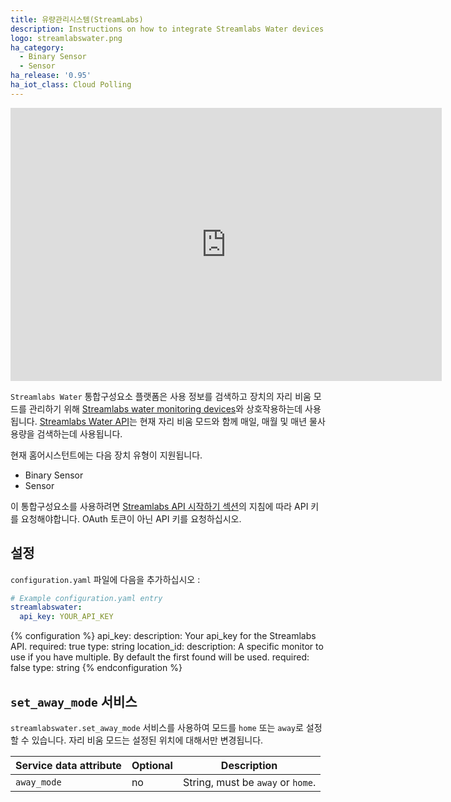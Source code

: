 ```yaml
---
title: 유량관리시스템(StreamLabs)
description: Instructions on how to integrate Streamlabs Water devices with Home Assistant.
logo: streamlabswater.png
ha_category:
  - Binary Sensor
  - Sensor
ha_release: '0.95'
ha_iot_class: Cloud Polling
---
```


<div class='videoWrapper'>
<iframe width="690" height="437" src="https://www.youtube.com/embed/ZkYEeiv3lHE" frameborder="0" allow="accelerometer; autoplay; encrypted-media; gyroscope; picture-in-picture" allowfullscreen></iframe>
</div>

`Streamlabs Water` 통합구성요소 플랫폼은 사용 정보를 검색하고 장치의 자리 비움 모드를 관리하기 위해 [Streamlabs water monitoring devices](https://www.streamlabswater.com/)와 상호작용하는데 사용됩니다. [Streamlabs Water API](https://developer.streamlabswater.com)는 현재 자리 비움 모드와 함께 매일, 매월 및 매년 물사용량을 검색하는데 사용됩니다.

현재 홈어시스턴트에는 다음 장치 유형이 지원됩니다.

- Binary Sensor
- Sensor

이 통합구성요소를 사용하려면 [Streamlabs API 시작하기 섹션](https://developer.streamlabswater.com/docs/getting-started.html)의 지침에 따라 API 키를 요청해야합니다. OAuth 토큰이 아닌 API 키를 요청하십시오.

## 설정

`configuration.yaml` 파일에 다음을 추가하십시오 :

```yaml
# Example configuration.yaml entry
streamlabswater:
  api_key: YOUR_API_KEY
```

{% configuration %}
api_key:
  description: Your api_key for the Streamlabs API.
  required: true
  type: string
location_id:
  description: A specific monitor to use if you have multiple. By default the first found will be used.
  required: false
  type: string
{% endconfiguration %}

## `set_away_mode` 서비스

`streamlabswater.set_away_mode` 서비스를 사용하여 모드를 `home` 또는 `away`로 설정할 수 있습니다. 자리 비움 모드는 설정된 위치에 대해서만 변경됩니다.

| Service data attribute | Optional | Description |
| ---------------------- | -------- | ----------- |
| `away_mode` | no | String, must be `away` or `home`.
